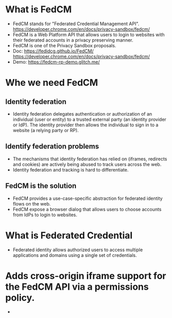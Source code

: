 # What is FedCM
- FedCM stands for "Federated Credential Management API". https://developer.chrome.com/en/docs/privacy-sandbox/fedcm/
- FedCM is a Web Platform API that allows users to login to websites with their federated accounts in a privacy preserving manner.
- FedCM is one of the Privacy Sandbox proposals.
- Doc: https://fedidcg.github.io/FedCM/  https://developer.chrome.com/en/docs/privacy-sandbox/fedcm/ 
- Demo: https://fedcm-rp-demo.glitch.me/

# Whe we need FedCM

## Identity federation
- Identity federation delegates authentication or authorization of an individual (user or entity) to a trusted external party (an identity provider or IdP). The identity provider then allows the individual to sign in to a website (a relying party or RP).

## Identify federation problems
- The mechanisms that identity federation has relied on (iframes, redirects and cookies) are actively being abused to track users across the web. 
- Identity federation and tracking is hard to differentiate.

## FedCM is the solution
- FedCM provides a use-case-specific abstraction for federated identity flows on the web.
- FedCM expose a browser dialog that allows users to choose accounts from IdPs to login to websites.

# What is Federated Credential
- Federated identity allows authorized users to access multiple applications and domains using a single set of credentials.

# Adds cross-origin iframe support for the FedCM API via a permissions policy.
-